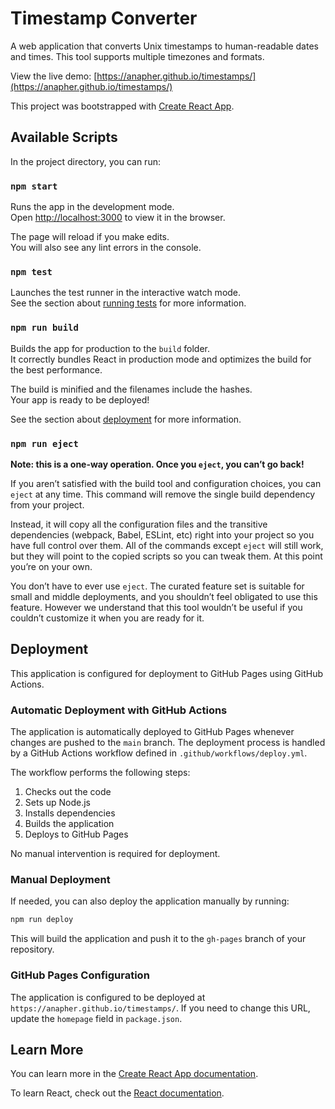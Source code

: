 # Timestamp Converter

A web application that converts Unix timestamps to human-readable dates and times. This tool supports multiple timezones and formats.

View the live demo: [https://anapher.github.io/timestamps/](https://anapher.github.io/timestamps/)

This project was bootstrapped with [Create React App](https://github.com/facebook/create-react-app).

## Available Scripts

In the project directory, you can run:

### `npm start`

Runs the app in the development mode.\
Open [http://localhost:3000](http://localhost:3000) to view it in the browser.

The page will reload if you make edits.\
You will also see any lint errors in the console.

### `npm test`

Launches the test runner in the interactive watch mode.\
See the section about [running tests](https://facebook.github.io/create-react-app/docs/running-tests) for more information.

### `npm run build`

Builds the app for production to the `build` folder.\
It correctly bundles React in production mode and optimizes the build for the best performance.

The build is minified and the filenames include the hashes.\
Your app is ready to be deployed!

See the section about [deployment](https://facebook.github.io/create-react-app/docs/deployment) for more information.

### `npm run eject`

**Note: this is a one-way operation. Once you `eject`, you can’t go back!**

If you aren’t satisfied with the build tool and configuration choices, you can `eject` at any time. This command will remove the single build dependency from your project.

Instead, it will copy all the configuration files and the transitive dependencies (webpack, Babel, ESLint, etc) right into your project so you have full control over them. All of the commands except `eject` will still work, but they will point to the copied scripts so you can tweak them. At this point you’re on your own.

You don’t have to ever use `eject`. The curated feature set is suitable for small and middle deployments, and you shouldn’t feel obligated to use this feature. However we understand that this tool wouldn’t be useful if you couldn’t customize it when you are ready for it.

## Deployment

This application is configured for deployment to GitHub Pages using GitHub Actions.

### Automatic Deployment with GitHub Actions

The application is automatically deployed to GitHub Pages whenever changes are pushed to the `main` branch. The deployment process is handled by a GitHub Actions workflow defined in `.github/workflows/deploy.yml`.

The workflow performs the following steps:
1. Checks out the code
2. Sets up Node.js
3. Installs dependencies
4. Builds the application
5. Deploys to GitHub Pages

No manual intervention is required for deployment.

### Manual Deployment

If needed, you can also deploy the application manually by running:

```bash
npm run deploy
```

This will build the application and push it to the `gh-pages` branch of your repository.

### GitHub Pages Configuration

The application is configured to be deployed at `https://anapher.github.io/timestamps/`. If you need to change this URL, update the `homepage` field in `package.json`.

## Learn More

You can learn more in the [Create React App documentation](https://facebook.github.io/create-react-app/docs/getting-started).

To learn React, check out the [React documentation](https://reactjs.org/).
